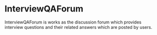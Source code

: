 # InterviewQAForum
InterviewQAForum is works as the discussion forum which provides interview questions and their related answers which are posted by users.
